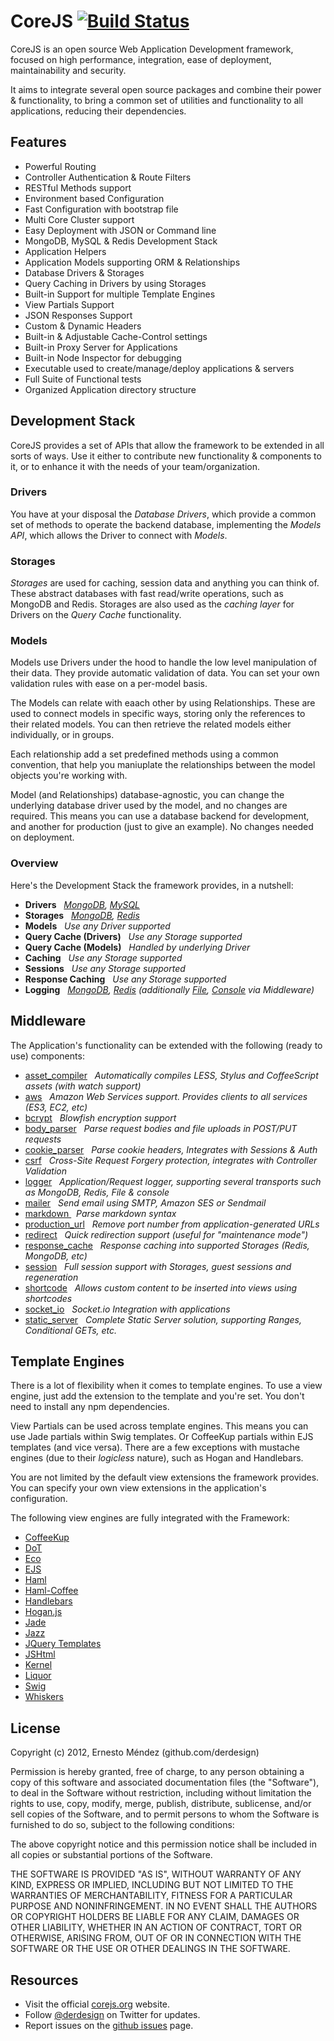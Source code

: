 # CoreJS [![Build Status](https://secure.travis-ci.org/corejs/corejs.png)](http://travis-ci.org/corejs/corejs)

CoreJS is an open source Web Application Development framework, focused on high performance, integration, ease of 
deployment, maintainability and security.

It aims to integrate several open source packages and combine their power &amp; functionality, to bring a common set of
utilities and functionality to all applications, reducing their dependencies.

## Features

- Powerful Routing
- Controller Authentication & Route Filters
- RESTful Methods support
- Environment based Configuration
- Fast Configuration with bootstrap file
- Multi Core Cluster support
- Easy Deployment with JSON or Command line
- MongoDB, MySQL & Redis Development Stack
- Application Helpers
- Application Models supporting ORM &amp; Relationships
- Database Drivers & Storages
- Query Caching in Drivers by using Storages
- Built-in Support for multiple Template Engines
- View Partials Support
- JSON Responses Support
- Custom & Dynamic Headers
- Built-in & Adjustable Cache-Control settings
- Built-in Proxy Server for Applications
- Built-in Node Inspector for debugging
- Executable used to create/manage/deploy applications &amp; servers
- Full Suite of Functional tests
- Organized Application directory structure

## Development Stack

CoreJS provides a set of APIs that allow the framework to be extended in all sorts of ways. Use it either to contribute
new functionality &amp; components to it, or to enhance it with the needs of your team/organization.

### Drivers

You have at your disposal the _Database Drivers_, which provide a common set of methods to operate the backend database,
implementing the _Models API_, which allows the Driver to connect with _Models_.

### Storages

_Storages_ are used for caching, session data and anything you can think of. These abstract databases with fast read/write 
operations, such as MongoDB and Redis. Storages are also used as the _caching layer_ for Drivers on the _Query Cache_ functionality.

### Models

Models use Drivers under the hood to handle the low level manipulation of their data. They provide automatic validation of data.
You can set your own validation rules with ease on a per-model basis.

The Models can relate with eaach other by using Relationships. These are used to connect models in specific ways, storing only the
references to their related models. You can then retrieve the related models either individually, or in groups.

Each relationship add a set predefined methods using a common convention, that help you maniuplate the relationships between
the model objects you're working with.

Model (and Relationships) database-agnostic, you can change the underlying database driver used by the model, and no changes are required. This
means you can use a database backend for development, and another for production (just to give an example). No changes needed on deployment.

### Overview

Here's the Development Stack the framework provides, in a nutshell:

- **Drivers** &nbsp; _[MongoDB](https://github.com/corejs/corejs/blob/master/drivers/mongodb.js), [MySQL](https://github.com/corejs/corejs/blob/master/drivers/mysql.js)_
- **Storages** &nbsp; _[MongoDB](https://github.com/corejs/corejs/blob/master/storages/mongodb.js), [Redis](https://github.com/corejs/corejs/blob/master/storages/redis.js)_
- **Models** &nbsp; _Use any Driver supported_
- **Query Cache (Drivers)** &nbsp; _Use any Storage supported_
- **Query Cache (Models)** &nbsp; _Handled by underlying Driver_
- **Caching** &nbsp; _Use any Storage supported_
- **Sessions** &nbsp; _Use any Storage supported_
- **Response Caching** &nbsp; _Use any Storage supported_
- **Logging** &nbsp; _[MongoDB](https://github.com/corejs/corejs/blob/master/middleware/logger/transport-mongodb.js), 
[Redis](https://github.com/corejs/corejs/blob/master/middleware/logger/transport-redis.js) (additionally 
[File](https://github.com/corejs/corejs/blob/master/middleware/logger/transport-file.js), [Console](https://github.com/corejs/corejs/blob/master/middleware/logger/transport-console.js) via Middleware)_

## Middleware

The Application's functionality can be extended with the following (ready to use) components:

- [asset_compiler](http://corejs.org/middleware#asset_compiler) &nbsp; *Automatically compiles LESS, Stylus and CoffeeScript assets (with watch support)*
- [aws](http://corejs.org/middleware#aws) &nbsp; *Amazon Web Services support. Provides clients to all services (ES3, EC2, etc)*
- [bcrypt](http://corejs.org/middleware#bcrypt) &nbsp; *Blowfish encryption support*
- [body_parser](http://corejs.org/middleware#body_parser) &nbsp; *Parse request bodies and file uploads in POST/PUT requests*
- [cookie_parser](http://corejs.org/middleware#cookie_parser) &nbsp; *Parse cookie headers, Integrates with Sessions & Auth*
- [csrf](http://corejs.org/middleware#csrf) &nbsp; *Cross-Site Request Forgery protection, integrates with Controller Validation*
- [logger](http://corejs.org/middleware#logger) &nbsp; *Application/Request logger, supporting several transports such as MongoDB, Redis, File &amp; console*
- [mailer](http://corejs.org/middleware#mailer) &nbsp; *Send email using SMTP, Amazon SES or Sendmail*
- [ markdown ](http://corejs.org/middleware#markdown) &nbsp; *Parse markdown syntax*
- [production_url](http://corejs.org/middleware#production_url) &nbsp; *Remove port number from application-generated URLs*
- [redirect](http://corejs.org/middleware#redirect) &nbsp; *Quick redirection support (useful for "maintenance mode")*
- [response_cache](http://corejs.org/middleware#response_cache) &nbsp; *Response caching into supported Storages (Redis, MongoDB, etc)*
- [session](http://corejs.org/middleware#session) &nbsp; *Full session support with Storages, guest sessions and regeneration*
- [shortcode](http://corejs.org/middleware#shortcode) &nbsp; *Allows custom content to be inserted into views using shortcodes*
- [socket_io](http://corejs.org/middleware#socket_io) &nbsp; *Socket.io Integration with applications*
- [static_server](http://corejs.org/middleware#static_server) &nbsp; *Complete Static Server solution, supporting Ranges, Conditional GETs, etc.*

## Template Engines

There is a lot of flexibility when it comes to template engines. To use a view engine, just add the extension 
to the template and you're set. You don't need to install any npm dependencies.

View Partials can be used across template engines. This means you can use Jade partials within Swig templates. Or CoffeeKup
partials within EJS templates (and vice versa). There are a few exceptions with mustache engines (due to their *logicless*
nature), such as Hogan and Handlebars.

You are not limited by the default view extensions the framework provides. You can specify your own view extensions in the
application's configuration.

The following view engines are fully integrated with the Framework:

- [CoffeeKup](https://github.com/mauricemach/coffeekup)
- [DoT](https://github.com/olado/doT)
- [Eco](https://github.com/sstephenson/eco)
- [EJS](https://github.com/visionmedia/ejs)
- [Haml](https://github.com/visionmedia/haml.js)
- [Haml-Coffee](https://github.com/9elements/haml-coffee)
- [Handlebars](https://github.com/wycats/handlebars.js)
- [Hogan.js](https://github.com/twitter/hogan.js)
- [Jade](https://github.com/visionmedia/jade)
- [Jazz](https://github.com/shinetech/jazz)
- [JQuery Templates](https://github.com/kof/node-jqtpl)
- [JSHtml](https://github.com/LuvDaSun/jshtml)
- [Kernel](https://github.com/c9/kernel)
- [Liquor](https://github.com/chjj/liquor)
- [Swig](https://github.com/paularmstrong/swig)
- [Whiskers](https://github.com/gsf/whiskers.js/tree)

## License

Copyright (c) 2012, Ernesto Méndez (github.com/derdesign)

Permission is hereby granted, free of charge, to any person obtaining a copy
of this software and associated documentation files (the "Software"), to deal
in the Software without restriction, including without limitation the rights
to use, copy, modify, merge, publish, distribute, sublicense, and/or sell
copies of the Software, and to permit persons to whom the Software is
furnished to do so, subject to the following conditions:

The above copyright notice and this permission notice shall be included in
all copies or substantial portions of the Software.

THE SOFTWARE IS PROVIDED "AS IS", WITHOUT WARRANTY OF ANY KIND, EXPRESS OR
IMPLIED, INCLUDING BUT NOT LIMITED TO THE WARRANTIES OF MERCHANTABILITY,
FITNESS FOR A PARTICULAR PURPOSE AND NONINFRINGEMENT. IN NO EVENT SHALL THE
AUTHORS OR COPYRIGHT HOLDERS BE LIABLE FOR ANY CLAIM, DAMAGES OR OTHER
LIABILITY, WHETHER IN AN ACTION OF CONTRACT, TORT OR OTHERWISE, ARISING FROM,
OUT OF OR IN CONNECTION WITH THE SOFTWARE OR THE USE OR OTHER DEALINGS IN
THE SOFTWARE.

## Resources

- Visit the official [corejs.org](http://corejs.org) website.
- Follow [@derdesign](http://twitter.com/derdesign) on Twitter for updates.
- Report issues on the [github issues](https://github.com/corejs/corejs/issues) page.

